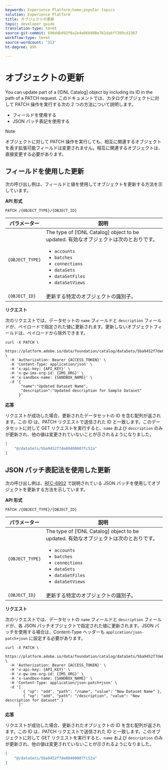 ```yaml
---
keywords: Experience Platform;home;popular topics
solution: Experience Platform
title: オブジェクトの更新
topic: developer guide
translation-type: tm+mt
source-git-commit: 690ddbd92f0a2e4e06b988e761dabff399cd2367
workflow-type: tm+mt
source-wordcount: '313'
ht-degree: 89%

---
```



# オブジェクトの更新

You can update part of a [!DNL Catalog] object by including its ID in the path of a PATCH request. このドキュメントでは、カタログオブジェクトに対して PATCH 操作を実行する次の 2 つの方法について説明します。

* フィールドを使用する
* JSON パッチ表記を使用する

>[!NOTE]
>
>オブジェクトに対して PATCH 操作を実行しても、相互に関連するオブジェクトを表す拡張可能フィールドは変更されません。相互に関連するオブジェクトは、直接変更する必要があります。

## フィールドを使用した更新

次の呼び出し例は、フィールドと値を使用してオブジェクトを更新する方法を示しています。

**API 形式**

```http
PATCH /{OBJECT_TYPE}/{OBJECT_ID}
```

| パラメーター | 説明 |
| --- | --- |
| `{OBJECT_TYPE}` | The type of [!DNL Catalog] object to be updated. 有効なオブジェクトは次のとおりです。 <ul><li>`accounts`</li><li>`batches`</li><li>`connections`</li><li>`dataSets`</li><li>`dataSetFiles`</li><li>`dataSetViews`</li></ul> |
| `{OBJECT_ID}` | 更新する特定のオブジェクトの識別子。 |

**リクエスト**

次のリクエストでは、データセットの `name` フィールドと `description` フィールドが、ペイロードで指定された値に更新されます。更新しないオブジェクトフィールドは、ペイロードから除外できます。

```shell
curl -X PATCH \
  https://platform.adobe.io/data/foundation/catalog/dataSets/5ba9452f7de80400007fc52a \
  -H 'Authorization: Bearer {ACCESS_TOKEN}' \
  -H 'Content-Type: application/json' \
  -H 'x-api-key: {API_KEY}' \
  -H 'x-gw-ims-org-id: {IMS_ORG}' \
  -H 'x-sandbox-name: {SANDBOX_NAME}' \
  -d '{
       "name":"Updated Dataset Name",
       "description":"Updated description for Sample Dataset"
      }'
```

**応答**

リクエストが成功した場合、更新されたデータセットの ID を含む配列が返されます。この ID は、PATCH リクエストで送信された ID と一致します。このデータセットに対して GET リクエストを実行すると、`name` および `description` のみが更新され、他の値は変更されていないことが示されるようになりました。

```json
[
    "@/dataSets/5ba9452f7de80400007fc52a"
]
```

## JSON パッチ表記法を使用した更新

次の呼び出し例は、[RFC-6902](https://tools.ietf.org/html/rfc6902) で説明されている JSON パッチを使用してオブジェクトを更新する方法を示しています。

<!-- (Include once API fundamentals guide is published) 

For more information on JSON Patch syntax, see the [API fundamentals guide](). 

-->

**API 形式**

```http
PATCH /{OBJECT_TYPE}/{OBJECT_ID}
```

| パラメーター | 説明 |
| --- | --- |
| `{OBJECT_TYPE}` | The type of [!DNL Catalog] object to be updated. 有効なオブジェクトは次のとおりです。 <ul><li>`accounts`</li><li>`batches`</li><li>`connections`</li><li>`dataSets`</li><li>`dataSetFiles`</li><li>`dataSetViews`</li></ul> |
| `{OBJECT_ID}` | 更新する特定のオブジェクトの識別子。 |

**リクエスト**

次のリクエストでは、データセットの `name` フィールドと `description` フィールドが、各 JSON パッチオブジェクトで指定された値に更新されます。JSON パッチを使用する場合は、Content-Type ヘッダーも `application/json-patch+json` に設定する必要があります。

```shell
curl -X PATCH \
  https://platform.adobe.io/data/foundation/catalog/dataSets/5ba9452f7de80400007fc52a \
  -H 'Authorization: Bearer {ACCESS_TOKEN}' \
  -H 'x-api-key: {API_KEY}' \
  -H 'x-gw-ims-org-id: {IMS_ORG}' \
  -H 'x-sandbox-name: {SANDBOX_NAME}' \
  -H 'Content-Type: application/json-patch+json' \
  -d '[
        { "op": "add", "path": "/name", "value": "New Dataset Name" },
        { "op": "add", "path": "/description", "value": "New description for dataset" }
      ]'
```

**応答**

リクエストが成功した場合、更新されたオブジェクトの ID を含む配列が返されます。この ID は、PATCH リクエストで送信された ID と一致します。このオブジェクトに対して GET リクエストを実行すると、`name` および `description` のみが更新され、他の値は変更されていないことが示されるようになりました。

```json
[
    "@/dataSets/5ba9452f7de80400007fc52a"
]
```
